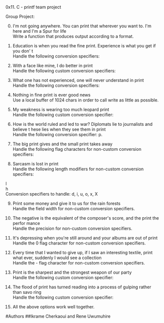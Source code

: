 0x11. C - printf team project

Group Project:

0. I'm not going anywhere. You can print that wherever you want to. I'm here and I'm
   a Spur for life  
   Write a function that produces output according to a format.
1. Education is when you read the fine print. Experience is what you get if you don'
   t  
   Handle the following conversion specifiers:

2. With a face like mine, I do better in print  
   Handle the following custom conversion specifiers:  

3. What one has not experienced, one will never understand in print  
   Handle the following conversion specifiers:  

4. Nothing in fine print is ever good news  
   Use a local buffer of 1024 chars in order to call write as little as possible.  

5. My weakness is wearing too much leopard print  
   Handle the following custom conversion specifier:  

6. How is the world ruled and led to war? Diplomats lie to journalists and believe t
   hese lies when they see them in print  
   Handle the following conversion specifier: p.  

7. The big print gives and the small print takes away  
   Handle the following flag characters for non-custom conversion specifiers:  

8. Sarcasm is lost in print  
   Handle the following length modifiers for non-custom conversion specifiers:  


l  
h  
Conversion specifiers to handle: d, i, u, o, x, X

9. Print some money and give it to us for the rain forests  
   Handle the field width for non-custom conversion specifiers.  

10. The negative is the equivalent of the composer's score, and the print the perfor
    mance  
    Handle the precision for non-custom conversion specifiers.  

11. It's depressing when you're still around and your albums are out of print  
    Handle the 0 flag character for non-custom conversion specifiers.  

12. Every time that I wanted to give up, if I saw an interesting textile, print what
    ever, suddenly I would see a collection  
    Handle the - flag character for non-custom conversion specifiers.  

13. Print is the sharpest and the strongest weapon of our party  
    Handle the following custom conversion specifier:  

14. The flood of print has turned reading into a process of gulping rather than savo
    ring  
    Handle the following custom conversion specifier:  

15. All the above options work well together.

#Authors
##Ikrame Cherkaoui and Rene Uwumuhire
